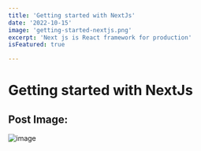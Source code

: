 ```yaml
---
title: 'Getting started with NextJs'
date: '2022-10-15'
image: 'getting-started-nextjs.png'
excerpt: 'Next js is React framework for production'
isFeatured: true

---
```


# Getting started with NextJs

## Post Image:

![image](nextjs-file-based-routing.png)
